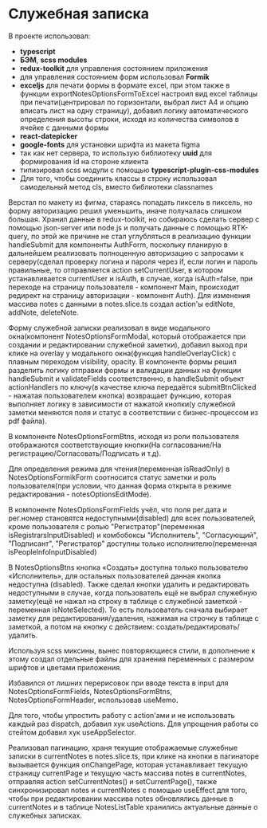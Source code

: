 # Служебная записка

В проекте использовал:
- __typescript__
- __БЭМ__, __scss modules__
- __redux-toolkit__ для управления состоянием приложения
- для управления состоянием форм использовал __Formik__
- __exceljs__ для печати формы в формате excel, при этом также в функции exportNotesOptionsFormToExcel настроил вид excel таблицы при печати(центрировал по горизонтали, выбрал лист A4 и опцию вписать лист на одну страницу), добавил логику автоматического определения высоты строки, исходя из количества символов в ячейке с данными формы
- __react-datepicker__
- __google-fonts__ для установки шрифта из макета figma
- так как нет сервера, то использую библиотеку __uuid__ для формирования id на стороне клиента
- типизировал scss модули с помощью __typescript-plugin-css-modules__
- Для того, чтобы соединить классы в строку использовал самодельный метод cls, вместо библиотеки classnames

Верстал по макету из фигма, стараясь попадать пиксель в пиксель, но форму авторизацию решил уменьшить, иначе получалась слишком большая. Хранил данные в redux-toolkit, но собираюсь сделать сервер с помощью json-server или node.js и получать данные с помощью RTK-query, по этой же причине не стал углубляться в реализацию функции handleSubmit для компоненты AuthForm, поскольку планирую в дальнейшем реализовать полноценную авторизацию с запросами к серверу(сделал проверку логина и пароля через if, если логин и пароль правильные, то отправляется action setCurrentUser, в котором устанавливается currentUser и isAuth, в случае, когда isAuth=false, при переходе на страницу пользователя - компонент Main, происходит редирект на страницу авторизации - компонент Auth). Для изменения массива notes с данными в notes.slice.ts создал action'ы editNote, addNote, deleteNote.

Форму служебной записки реализовал в виде модального окна(компонент NotesOptionsFormModal, который отображается при создании и редактировании служебной заметки), добавил выход при клике на overlay у модального окна(функция handleOverlayClick) с плавным переходом visibility, opacity. В компоненте формы решил разделить логику отправки формы и валидации данных на функции handleSubmit и validateFields соответственно, в handleSubmit объект actionHandlers по ключу(в качестве ключа передаётся submitBtnClicked - нажатая пользователем кнопка) возвращает функцию, которая выполняет логику в зависимости от нажатой кнопки(у служебной заметки меняются поля и статус в соответствии с бизнес-процессом из pdf файла).

В компоненте NotesOptionsFormBtns, исходя из роли пользователя отображаются соответствующие кнопки(На согласование/На регистрацию/Согласовать/Подписать и т.д).

Для определения режима для чтения(переменная isReadOnly) в NotesOptionsFormikForm соотносится статус заметки и роль пользователя(при условии, что данная форма открыта в режиме редактирования - notesOptionsEditMode).

В компоненте NotesOptionsFormFields учёл, что поля рег.дата и рег.номер становятся недоступными(disabled) для всех пользователей, кроме пользователя с ролью "Регистратор"(переменная isRegistrarsInputDisabled) и комбобоксы "Исполнитель", "Согласующий", "Подписант", "Регистратор" доступны только исполнителю(переменная isPeopleInfoInputDisabled)

В NotesOptionsBtns кнопка «Создать» доступна только пользователю «Исполнитель», для остальных пользователей данная кнопка недоступна (disabled). Также сделал кнопки удалить и редактировать недоступными в случае, когда пользователь ещё не выбрал служебную заметку(ещё не нажал на строку в таблице с служебной заметкой - переменная isNoteSelected). То есть пользователь сначала выбирает заметку для редактирования/удаления, нажимая на строчку в таблице с заметкой, а потом на кнопку с действием: создать/редактировать/удалить.

Используя scss миксины, вынес повторяющиеся стили, в дополнение к этому создал отдельные файлы для хранения переменных с размером шрифтов и цветами приложения.

Избавился от лишних перерисовок при вводе текста в input для NotesOptionsFormFields, NotesOptionsFormBtns, NotesOptionsFormHeader, использовав useMemo.

Для того, чтобы упростить работу с action'ами и не использовать каждый раз dispatch, добавил хук useActions. Для упрощения работы со стейтом добавил хук useAppSelector.

Реализовал пагинацию, храня текущие отображаемые служебные записки в currentNotes в notes.slice.ts, при клике на кнопки в пагинаторе вызывается функция onChangePage, которая устанавливает текущую страницу currentPage и текущую часть массива notes в currentNotes, отправляя action setCurrentNotes() и setCurrentPage(), также синхронизировал notes и currentNotes с помощью useEffect для того, чтобы при редактировании массива notes обновлялись данные в currentNotes и в таблице NotesListTable хранились актуальные данные о служебных записках.
